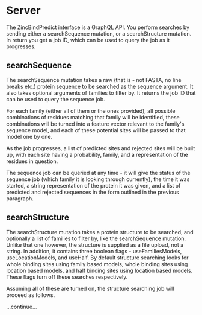 # Server

The ZincBindPredict interface is a GraphQL API. You perform searches by sending either a searchSequence mutation, or a searchStructure mutation. In return you get a job ID, which can be used to query the job as it progresses.

## searchSequence

The searchSequence mutation takes a raw (that is - not FASTA, no line breaks etc.) protein sequence to be searched as the sequence argument. It also takes optional arguments of families to filter by. It returns the job ID that can be used to query the sequence job.

For each family (either all of them or the ones provided), all possible combinations of residues matching that family will be identified, these combinations will be turned into a feature vector relevant to the family's sequence model, and each of these potential sites will be passed to that model one by one.

As the job progresses, a list of predicted sites and rejected sites will be built up, with each site having a probability, family, and a representation of the residues in question.

The sequence job can be queried at any time - it will give the status of the sequence job (which family it is looking through currently), the time it was started, a string representation of the protein it was given, and a list of predicted and rejected sequences in the form outlined in the previous paragraph.

## searchStructure

The searchStructure mutation takes a protein structure to be searched, and optionally a list of families to filter by, like the searchSequence mutation. Unlike that one however, the structure is supplied as a file upload, not a string. In addition, it contains three boolean flags - useFamiliesModels, useLocationModels, and useHalf. By default structure searching looks for whole binding sites using family based models, whole binding sites using location based models, and half binding sites using location based models. These flags turn off these searches respectively.

Assuming all of these are turned on, the structure searching job will proceed as follows.

...continue...
